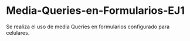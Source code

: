 # Media-Queries-en-Formularios-EJ1
Se realiza el uso de media Queries en formularios configurado para celulares.

